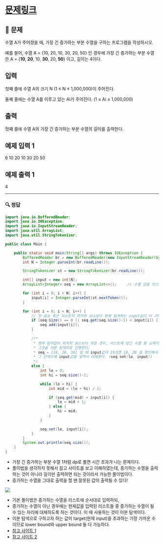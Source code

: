# [문제링크](https://www.acmicpc.net/problem/12015)

## 📝 문제

수열 A가 주어졌을 때, 가장 긴 증가하는 부분 수열을 구하는 프로그램을 작성하시오.

예를 들어, 수열 A = {10, 20, 10, 30, 20, 50} 인 경우에 가장 긴 증가하는 부분 수열은 A = {**10**, **20**, 10, **30**, 20, **50**} 이고, 길이는 4이다.

## 입력

첫째 줄에 수열 A의 크기 N (1 ≤ N ≤ 1,000,000)이 주어진다.

둘째 줄에는 수열 A를 이루고 있는 Ai가 주어진다. (1 ≤ Ai ≤ 1,000,000)

## 출력

첫째 줄에 수열 A의 가장 긴 증가하는 부분 수열의 길이를 출력한다.

## 예제 입력 1 

6
10 20 10 30 20 50

## 예제 출력 1 

4

---

### 🔍 정답

```java
import java.io.BufferedReader;
import java.io.IOException;
import java.io.InputStreamReader;
import java.util.ArrayList;
import java.util.StringTokenizer;

public class Main {

    public static void main(String[] args) throws IOException {
        BufferedReader br = new BufferedReader(new InputStreamReader(System.in));
        int N = Integer.parseInt(br.readLine());

        StringTokenizer st = new StringTokenizer(br.readLine());

        int[] input = new int[N];
        ArrayList<Integer> seq = new ArrayList<>();     // 수열 담을 리스트

        for (int i = 0; i < N; i++) {
            input[i] = Integer.parseInt(st.nextToken());
        }

        for (int i = 0; i < N; i++) {
            // 첫 요소 혹은 리스트의 마지막 요소보다 현재 탐색하는 input값이 더 크다면 리스트에 넣는다.
            if (seq.size() == 0 || seq.get(seq.size()-1) < input[i]) {
                seq.add(input[i]);
            }
            
            /**
             * 현재 탐색값이 마지막 요소보다 작은 경우, 리스트에 담긴 수열 중 교체가 가능한 부분이 있는 확인해야 하는데
             * 그것을 이분 탐색으로 진행한다.
             * seq = [10, 20, 30] 일 때 input값이 15라면 10, 20 을 확인해서 input값 15보다 큰 수가 처음 나오는 인덱스를 구한 후(hi)
             * 그 인덱스에 input값을 넣어서 대체한다. (seq.set(lo, input))
             */
            else {
                int lo = 0;
                int hi = seq.size()-1;

                while (lo < hi) {
                    int mid = (lo + hi) / 2;

                    if (seq.get(mid) < input[i]) {
                        lo = mid + 1;
                    } else {
                        hi = mid;
                    }
                }

                seq.set(lo, input[i]);
            }
        }
        System.out.println(seq.size());
    }
}
```
- 가장 긴 증가하는 부분 수열 1처럼 dp로 풀면 시간 초과가 나는 문제이다.
- 풀이법을 생각하지 못해서 참고 사이트를 보고 이해하였는데, 증가하는 수열을 출력하는 것이 아니라 길이만 출력하면 되는 것이라서 가능한 풀이법이다.
- 증가하는 수열을 그대로 출력을 할 땐 잘못된 값이 출력될 수 있다!

![](https://img1.daumcdn.net/thumb/R1280x0/?scode=mtistory2&fname=https%3A%2F%2Fblog.kakaocdn.net%2Fdn%2FRYH0H%2FbtseBcsownH%2F7gWqNtJnyDfnSn3FY3Iom0%2Fimg.png)

- 기본 풀이법은 증가하는 수열을 리스트에 순서대로 입력하되, 
- 증가하는 수열이 아닌 경우에는 현재값을 입력된 리스트들 중 증가하는 수열이 될 수 있는 자리에 대체하도록 하는 것이다. 이 때 사용하는 것이 이분 탐색이다.
- 이분 탐색으로 구하고자 하는 값이 target(현재 input)을 초과하는 가장 가까운 수이므로 lower bound와 upper bound 둘 다 가능하다.
- [참고 사이트 1](https://st-lab.tistory.com/285)
- [참고 사이트 2](https://velog.io/@jodawooooon/Java-BOJ-12015-%EA%B0%80%EC%9E%A5-%EA%B8%B4-%EC%A6%9D%EA%B0%80%ED%95%98%EB%8A%94-%EB%B6%80%EB%B6%84-%EC%88%98%EC%97%B4-2-%EC%9D%B4%EB%B6%84%ED%83%90%EC%83%89)